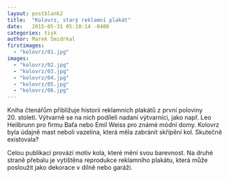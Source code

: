 ```yaml
---
layout: postblank2
title:  "Kolovrz, starý reklamní plakát"
date:   2015-05-31 05:10:14 -0400
categories: tisk
author: Marek Šmidrkal
firstimages:
  - "kolovrz/01.jpg"
images:
  - "kolovrz/02.jpg"
  - "kolovrz/03.jpg"
  - "kolovrz/04.jpg"
  - "kolovrz/05.jpg"
  - "kolovrz/06.jpg"
---
```

<p class="descp">Kniha čtenářům přibližuje historii reklamních plakátů z první poloviny 20.&nbsp;století. Výtvarně se na nich podíleli nadaní výtvarníci, jako např. Leo Heilbrunn pro firmu Baťa nebo Emil Weiss pro známé módní domy. Kolovrz byla údajně mast neboli vazelína, která měla zabránit skřípění kol. Skutečně existovala?</p>
<p class="descp">Celou publikací provází motiv kola, které mění svou barevnost. Na druhé straně přebalu je vytištěna reprodukce reklamního plakátu, která může posloužit jako dekorace v dílně nebo garáži.</p>
